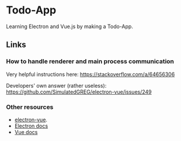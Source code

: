 # Todo-App

Learning Electron and Vue.js by making a Todo-App.

## Links

### How to handle renderer and main process communication

Very helpful instructions here: https://stackoverflow.com/a/64656306

Developers' own answer (rather useless): https://github.com/SimulatedGREG/electron-vue/issues/249

### Other resources

* [electron-vue](https://github.com/SimulatedGREG/electron-vue).
* [Electron docs](https://www.electronjs.org/docs/latest/)
* [Vue docs](https://vuejs.org/guide/quick-start.html)
